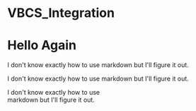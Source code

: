 # VBCS_Integration
<h1> Hello Again </h1>
<p> I don't know exactly how to use markdown but I'll figure it out.</p>
<p> I don't know exactly how to use markdown but I'll figure it out.</p>
<p> I don't know exactly how to use <br>
markdown but I'll figure it out.</p>

